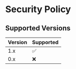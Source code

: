 # Security Policy

## Supported Versions

| Version | Supported          |
| ------- | ------------------ |
| 1.x   | :white_check_mark: |
| 0.x   | :x:                |
